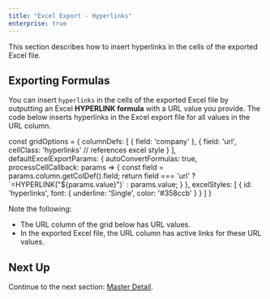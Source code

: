 ```yaml
---
title: "Excel Export - Hyperlinks"
enterprise: true
---
```


This section describes how to insert hyperlinks in the cells of the exported Excel file.

## Exporting Formulas

You can insert `hyperlinks` in the cells of the exported Excel file by outputting an Excel **HYPERLINK formula** with a URL value you provide. The code below inserts hyperlinks in the Excel export file for all values in the URL column.

<snippet>
const gridOptions = {
    columnDefs: [
        { field: 'company' },
        { 
            field: 'url', 
            cellClass: 'hyperlinks' // references excel style 
        }
    ],
    defaultExcelExportParams: {
        autoConvertFormulas: true,
        processCellCallback: params => {
            const field = params.column.getColDef().field;
            return field === 'url' ? `=HYPERLINK("${params.value}")` : params.value;
        }
    },
    excelStyles: [
        {
            id: 'hyperlinks',
            font: {
                underline: 'Single',
                color: '#358ccb'
            }
        }
    ]
}
</snippet>

Note the following:

- The URL column of the grid below has URL values.
- In the exported Excel file, the URL column has active links for these URL values.

<grid-example title='Excel Export - Hyperlinks' name='excel-export-hyperlinks' type='generated' options='{ "enterprise": true, "modules": ["clientside", "excel", "menu"] }'></grid-example>

## Next Up

Continue to the next section: [Master Detail](../excel-export-master-detail/).
